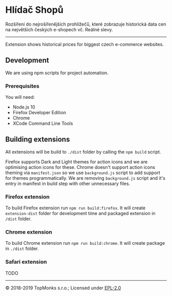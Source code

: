 # Hlídač Shopů

Rozšíření do nejrošířenějších prohlížečů, které zobrazuje historická data cen na největších
českých e-shopech vč. Reálné slevy.

---

Extension shows historical prices for biggest czech e-commerce websites.

## Development

We are using npm scripts for project automation.

### Prerequisites

You will need:

* Node.js 10
* Firefox Developer Edition
* Chrome
* XCode Command Line Tools

## Building extensions

All extensions will be build to `./dist` folder by calling the `npm build` script.

Firefox supports Dark and Light themes for action icons and we are optimising action icons for these.
Chrome doesn't support action icons theming via `manifest.json` so we use `background.js` script to
add support for themes programmatically. We are removing `background.js` script and
it's entry in manifest in build step with other unnecessary files.

### Firefox extension

To build Firefox extension run `npm run build:firefox`. It will create `extension-dist` folder
for development time and packaged extension in `/dist` folder.

### Chrome extension

To build Chrome extension run `npm run build:chrome`. It will create package in `./dist` folder.

### Safari extension

TODO

-----

© 2018-2019 TopMonks s.r.o.; Licensed under [EPL-2.0](LICENSE.txt)
